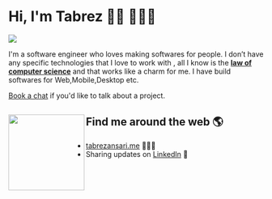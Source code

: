 # Hi, I'm Tabrez 👋🏾 🧑🏽‍💻

<img src="https://i.ibb.co/cDXPXNX/pngback.png">

I'm a software engineer who loves making softwares for people. I don’t have any specific technologies that I love to work with , all I know is the <strong><u>law of computer science</u></strong> and that works like a charm for me. I have build softwares for Web,Mobile,Desktop etc. 



 [Book a chat](https://calendly.com/tabrezansari/let-s-talk) if you'd like to talk about a project.



## Find me around the web 🌎 <a href="https://github.com/tabrezansari"><img align="left" width="150" height="150" src="https://octodex.github.com/images/spidertocat.png"></a>
- <a href="https://www.tabrezansari.me">tabrezansari.me</a> 🧑🏽‍💻 
- Sharing updates on <a href="https://www.linkedin.com/in/monicampowell/">LinkedIn</a> 💼
